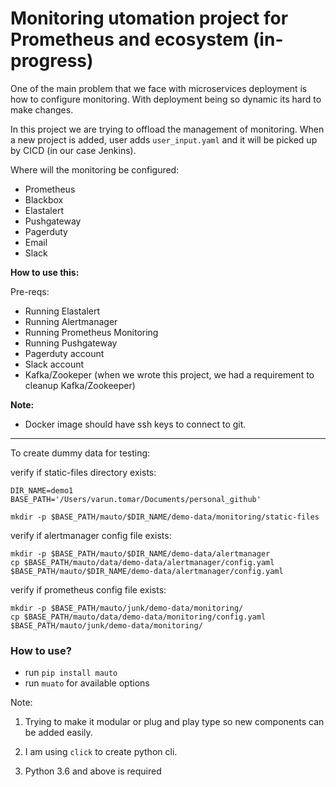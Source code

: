 # Monitoring utomation project for Prometheus and ecosystem (in-progress)

One of the main problem that we face with microservices deployment is how to configure monitoring.
With deployment being so dynamic its hard to make changes.

In this project we are trying to offload the management of monitoring. When a new project is added, 
user adds `user_input.yaml` and it will be picked up by CICD (in our case Jenkins).

Where will the monitoring be configured:

- Prometheus
- Blackbox
- Elastalert
- Pushgateway
- Pagerduty
- Email
- Slack


**How to use this:**

Pre-reqs:

 - Running Elastalert
 - Running Alertmanager
 - Running Prometheus Monitoring
 - Running Pushgateway
 - Pagerduty account
 - Slack account
 - Kafka/Zookeper (when we wrote this project, we had a requirement to cleanup Kafka/Zookeeper)
    
**Note:**
  
  - Docker image should have ssh keys to connect to git.

***

To create dummy data for testing:

verify if static-files directory exists:

```
DIR_NAME=demo1
BASE_PATH='/Users/varun.tomar/Documents/personal_github'

mkdir -p $BASE_PATH/mauto/$DIR_NAME/demo-data/monitoring/static-files
```

verify if alertmanager config file exists:

```
mkdir -p $BASE_PATH/mauto/$DIR_NAME/demo-data/alertmanager
cp $BASE_PATH/mauto/data/demo-data/alertmanager/config.yaml $BASE_PATH/mauto/$DIR_NAME/demo-data/alertmanager/config.yaml
```

verify if prometheus config file exists:

```
mkdir -p $BASE_PATH/mauto/junk/demo-data/monitoring/
cp $BASE_PATH/mauto/data/demo-data/monitoring/config.yaml $BASE_PATH/mauto/junk/demo-data/monitoring/
```

### How to use?

- run `pip install mauto`
- run `muato` for available options

Note: 

1. Trying to make it modular or plug and play type so new components can be added easily.

2. I am using `click` to create python cli.

3. Python 3.6 and above is required

